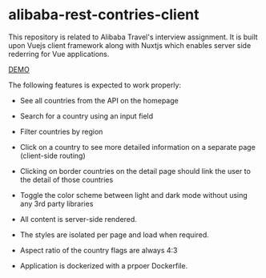 # alibaba-rest-contries-client

This repository is related to Alibaba Travel's interview assignment. It is built upon Vuejs client framework along with Nuxtjs which enables server side rederring for Vue applications.

[DEMO](http://141.11.246.83:8000)

The following features is expected to work properly:
* See all countries from the API on the homepage
* Search for a country using an input field
* Filter countries by region
* Click on a country to see more detailed information on a separate page (client-side routing)
* Clicking on border countries on the detail page should link the user to the detail of those countries

* Toggle the color scheme between light and dark mode without using any 3rd party libraries
* All content is server-side rendered.
* The styles are isolated per page and load when required.
* Aspect ratio of the country flags are always 4:3
* Application is dockerized with a prpoer Dockerfile.
